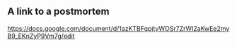 ## A link to a postmortem

<https://docs.google.com/document/d/1azKTBFgpjtyWOSr7ZrWI2aKwEe2myB9_EKnZyP9Vm7g/edit>
